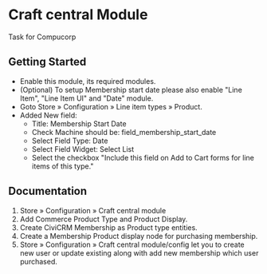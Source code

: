 Craft central Module
===============

Task for Compucorp

Getting Started
------------------------------
- Enable this module, its required modules.
- (Optional) To setup Membership start date please also enable "Line Item", "Line Item UI" and "Date" module.
- Goto  Store » Configuration » Line item types » Product.
- Added New field:
    - Title: Membership Start Date
    - Check Machine should be: field_membership_start_date
    - Select Field Type: Date
    - Select Field Widget: Select List
    - Select the checkbox "Include this field on Add to Cart forms for line items of this type."

Documentation
-------------
1. Store » Configuration » Craft central module
2. Add Commerce Product Type and Product Display.
3. Create CiviCRM Membership as Product type entities.
4. Create a Membership Product display node for purchasing membership.
5. Store » Configuration » Craft central module/config let you to create new user or update existing along with add new membership which user purchased.

